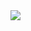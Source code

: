 <a href="https://github.com/anuraghazra/github-readme-stats">
  <img align="center" src="https://github-readme-stats.vercel.app/api?username=ldavidrh&show_icons=true" />
</a>
